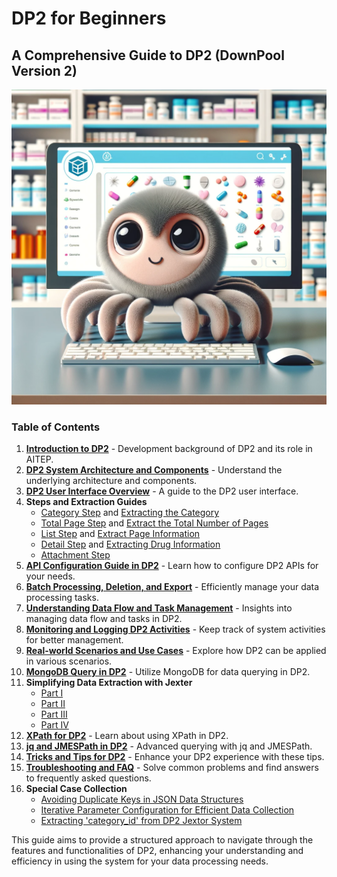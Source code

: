# DP2 for Beginners
## A Comprehensive Guide to DP2 (DownPool Version 2)

![DP2 LOGO](image/image2.png)





### Table of Contents

1. [**Introduction to DP2**](Introduction%20to%20DP2.md) - Development background of DP2 and its role in AITEP.
2. [**DP2 System Architecture and Components**](DP2%20System%20Architecture%20and%20Component.md) - Understand the underlying architecture and components.
3. [**DP2 User Interface Overview**](DP2%20User%20Interface%20Overview.md) - A guide to the DP2 user interface.
4. **Steps and Extraction Guides**
   - [Category Step](Study：catogery_step.md) and [Extracting the Category](Jexter%20Configuration：Extracting%20the%20Category%20in%20'category_step'.md)
   - [Total Page Step](Study：totalpage_step.md) and [Extract the Total Number of Pages](Jexter%20Configuration：Extract%20the%20Total%20Number%20of%20Pages%20in%20`totalpage_step`.md)
   - [List Step](Study：list_step.md) and [Extract Page Information](Jexter%20Configuration：Extract%20Page%20Information%20in%20the%20list_step%20.md)
   - [Detail Step](Study：detail_step.md) and [Extracting Drug Information](Jexter%20Configuration：Extracting%20Drug%20Information%20in%20'detail_step'.md)
   - [Attachment Step](Study：%20attachment_step.md)
5. [**API Configuration Guide in DP2**](API%20Configuration%20Guide%20in%20DP2.md) - Learn how to configure DP2 APIs for your needs.
6. [**Batch Processing, Deletion, and Export**](Batch%20Processing%2C%20Deletion%2C%20and%20Export%20.md) - Efficiently manage your data processing tasks.
7.  [**Understanding Data Flow and Task Management**](Understanding%20Data%20Flow%20and%20Task%20Management.md) - Insights into managing data flow and tasks in DP2.
8. [**Monitoring and Logging DP2 Activities**](Monitoring%20and%20Logging%20DP2%20Activit.md) - Keep track of system activities for better management.
9. [**Real-world Scenarios and Use Cases**](Real-world%20Scenarios%20and%20Use%20Cases.md) - Explore how DP2 can be applied in various scenarios.
10. [**MongoDB Query in DP2**](MongoDB%20Query%20%20in%20DP2.md) - Utilize MongoDB for data querying in DP2.
11. **Simplifying Data Extraction with Jexter**
    - [Part I](https://github.com/HzaCode/DP2-for-Beginners/blob/main/Simplifying%20Data%20Extraction%20with%20Jexter%20Ⅰ.md)
    - [Part II](https://github.com/HzaCode/DP2-for-Beginners/blob/main/Simplifying%20Data%20Extraction%20with%20Jexter%20II.md)
    - [Part III](https://github.com/HzaCode/DP2-for-Beginners/blob/main/Simplifying%20Data%20Extraction%20with%20Jexter%20III.md)
    - [Part IV](https://github.com/HzaCode/DP2-for-Beginners/blob/main/Simplifying%20Data%20Extraction%20with%20Jexter%20IV.md)
13. [**XPath for DP2**](XPath%20for%20DP2.md) - Learn about using XPath in DP2.
14. [**jq and JMESPath in DP2**](jq%20and%20JMESPath%20in%20DP2.md) - Advanced querying with jq and JMESPath.
15. [**Tricks and Tips for DP2**](Tricks%20and%20Tips%20for%20DP2.md) - Enhance your DP2 experience with these tips.
16. [**Troubleshooting and FAQ**](Troubleshooting%20and%20Frequently%20Asked%20Questions%20(FAQ)%20in%20DP2.md) - Solve common problems and find answers to frequently asked questions.
17. **Special Case Collection**
    - [Avoiding Duplicate Keys in JSON Data Structures](Special%20Case%20Collection/Special%20Case:%20Avoiding%20Duplicate%20Keys%20in%20JSON%20Data%20Structures.md)
    - [Iterative Parameter Configuration for Efficient Data Collection](Special%20Case%20Collection/Special%20Case:%20Iterative%20Parameter%20Configuration%20for%20Efficient%20Data%20Collection.md)
    - [Extracting 'category_id' from DP2 Jextor System](Special%20Case%20Collection/Special%20Case：%20Extracting%20'category_id'%20from%20DP2%20Jextor%20System.md)


This guide aims to provide a structured approach to navigate through the features and functionalities of DP2, enhancing your understanding and efficiency in using the system for your data processing needs.





